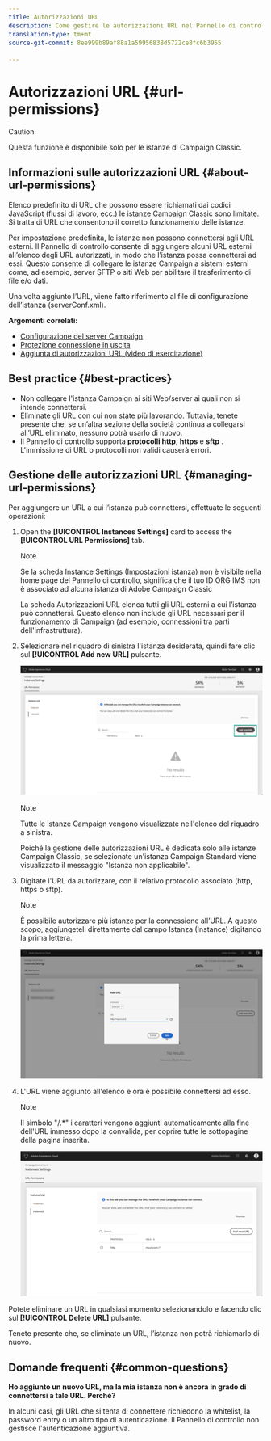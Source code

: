 ```yaml
---
title: Autorizzazioni URL
description: Come gestire le autorizzazioni URL nel Pannello di controllo
translation-type: tm+mt
source-git-commit: 8ee999b89af88a1a59956838d5722ce8fc6b3955

---
```



# Autorizzazioni URL {#url-permissions}

>[!CAUTION]
>
>Questa funzione è disponibile solo per le istanze di Campaign Classic.

## Informazioni sulle autorizzazioni URL {#about-url-permissions}

Elenco predefinito di URL che possono essere richiamati dai codici JavaScript (flussi di lavoro, ecc.) le istanze Campaign Classic sono limitate. Si tratta di URL che consentono il corretto funzionamento delle istanze.

Per impostazione predefinita, le istanze non possono connettersi agli URL esterni. Il Pannello di controllo consente di aggiungere alcuni URL esterni all’elenco degli URL autorizzati, in modo che l’istanza possa connettersi ad essi. Questo consente di collegare le istanze Campaign a sistemi esterni come, ad esempio, server SFTP o siti Web per abilitare il trasferimento di file e/o dati.

Una volta aggiunto l’URL, viene fatto riferimento al file di configurazione dell’istanza (serverConf.xml).

**Argomenti correlati:**

* [Configurazione del server Campaign](https://docs.campaign.adobe.com/doc/AC/en/INS_Additional_configurations_Configuring_Campaign_server.html)
* [Protezione connessione in uscita](https://docs.campaign.adobe.com/doc/AC/en/INS_Additional_configurations_Configuring_Campaign_server.html#Outgoing_connection_protection)
* [Aggiunta di autorizzazioni URL (video di esercitazione)](https://docs.adobe.com/content/help/en/campaign-learn/campaign-classic-tutorials/administrating/control-panel-acc/adding-url-permissions.html)

## Best practice {#best-practices}

* Non collegare l'istanza Campaign ai siti Web/server ai quali non si intende connettersi.
* Eliminate gli URL con cui non state più lavorando. Tuttavia, tenete presente che, se un’altra sezione della società continua a collegarsi all’URL eliminato, nessuno potrà usarlo di nuovo.
* Il Pannello di controllo supporta **protocolli http**, **https** e **sftp** . L'immissione di URL o protocolli non validi causerà errori.

## Gestione delle autorizzazioni URL {#managing-url-permissions}

Per aggiungere un URL a cui l’istanza può connettersi, effettuate le seguenti operazioni:

1. Open the **[!UICONTROL Instances Settings]** card to access the **[!UICONTROL URL Permissions]** tab.

   >[!NOTE]
   >
   >Se la scheda Instance Settings (Impostazioni istanza) non è visibile nella home page del Pannello di controllo, significa che il tuo ID ORG IMS non è associato ad alcuna istanza di Adobe Campaign Classic
   >
   >La scheda Autorizzazioni <b><span class="uicontrol"></span></b> URL elenca tutti gli URL esterni a cui l’istanza può connettersi. Questo elenco non include gli URL necessari per il funzionamento di Campaign (ad esempio, connessioni tra parti dell'infrastruttura).

1. Selezionare nel riquadro di sinistra l'istanza desiderata, quindi fare clic sul **[!UICONTROL Add new URL]** pulsante.

   ![](assets/add_url1.png)

   >[!NOTE]
   >
   >Tutte le istanze Campaign vengono visualizzate nell'elenco del riquadro a sinistra.
   >
   >Poiché la gestione delle autorizzazioni URL è dedicata solo alle istanze Campaign Classic, se selezionate un'istanza Campaign Standard viene visualizzato il messaggio "Istanza non applicabile".

1. Digitate l'URL da autorizzare, con il relativo protocollo associato (http, https o sftp).

   >[!NOTE]
   >
   >È possibile autorizzare più istanze per la connessione all’URL. A questo scopo, aggiungeteli direttamente dal campo Istanza (Instance) digitando la prima lettera.

   ![](assets/add_url2.png)

1. L'URL viene aggiunto all'elenco e ora è possibile connettersi ad esso.

   >[!NOTE]
   >
   >Il simbolo "/.*" i caratteri vengono aggiunti automaticamente alla fine dell'URL immesso dopo la convalida, per coprire tutte le sottopagine della pagina inserita.

   ![](assets/add_url_listnew.png)

Potete eliminare un URL in qualsiasi momento selezionandolo e facendo clic sul **[!UICONTROL Delete URL]** pulsante.

Tenete presente che, se eliminate un URL, l’istanza non potrà richiamarlo di nuovo.

## Domande frequenti {#common-questions}

**Ho aggiunto un nuovo URL, ma la mia istanza non è ancora in grado di connettersi a tale URL. Perché?**

In alcuni casi, gli URL che si tenta di connettere richiedono la whitelist, la password entry o un altro tipo di autenticazione. Il Pannello di controllo non gestisce l'autenticazione aggiuntiva.
